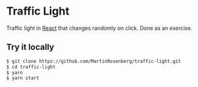 # Traffic Light

Traffic light in [React](https://github.com/facebook/react/) that changes randomly on click. Done as an exercise.

## Try it locally

```bash
$ git clone https://github.com/MartinRosenberg/traffic-light.git
$ cd traffic-light
$ yarn
$ yarn start
```
